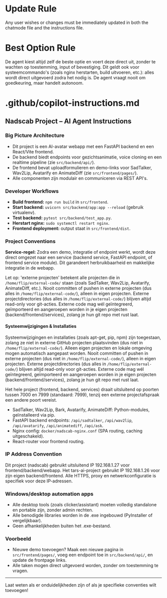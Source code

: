 # Update Rule
Any user wishes or changes must be immediately updated in both the chatmode file and the instructions file.
# Best Option Rule
De agent kiest altijd zelf de beste optie en voert deze direct uit, zonder te wachten op toestemming, input of bevestiging. Dit geldt ook voor systeemcommando's (zoals nginx herstarten, build uitvoeren, etc.): alles wordt direct uitgevoerd zodra het nodig is. De agent vraagt nooit om goedkeuring, maar handelt autonoom.
# .github/copilot-instructions.md

## Nadscab Project – AI Agent Instructions

### Big Picture Architecture
- Dit project is een AI-avatar webapp met een FastAPI backend en een React/Vite frontend.
- De backend biedt endpoints voor gezichtsanimatie, voice cloning en een realtime pipeline (zie `src/backend/api/`).
- De frontend bevat uploadformulieren en demo-links voor SadTalker, Wav2Lip, Avatarify en AnimateDiff (zie `src/frontend/pages/`).
- Alle componenten zijn modulair en communiceren via REST API's.

### Developer Workflows
- **Build frontend:** `npm run build` in `src/frontend`.
- **Start backend:** `uvicorn src/backend/app:app --reload` (gebruik virtualenv).
- **Test backend:** `pytest src/backend/test_app.py`.
- **Herstart nginx:** `sudo systemctl restart nginx`.
- **Frontend deployment:** output staat in `src/frontend/dist`.

### Project Conventions

 **Service-regel:** Zodra een demo, integratie of endpoint werkt, wordt deze direct omgezet naar een service (backend service, FastAPI endpoint, of frontend service module). Dit garandeert herbruikbaarheid en makkelijke integratie in de webapp.

Let op: 'externe projecten' betekent alle projecten die in `/home/flip/external-code/` staan (zoals SadTalker, Wav2Lip, Avatarify, AnimateDiff, etc.).
Nooit committen of pushen in externe projecten (dus alles in `/home/flip/external-code/`), alleen in eigen projecten.
Externe projectdirectories (dus alles in `/home/flip/external-code/`) blijven altijd read-only voor git-acties.
Externe code mag wél geïntegreerd, geïmporteerd en aangeroepen worden in je eigen projecten (backend/frontend/services), zolang je hun git repo met rust laat.

#### Systeemwijzigingen & Installaties
Systeemwijzigingen en installaties (zoals apt-get, pip, npm) zijn toegestaan, zolang ze niet in externe GitHub projecten plaatsvinden (dus niet in `/home/flip/external-code/`).
Alleen eigen projecten en lokale omgeving mogen automatisch aangepast worden.
Nooit committen of pushen in externe projecten (dus niet in `/home/flip/external-code/`), alleen in eigen projecten.
Externe projectdirectories (dus alles in `/home/flip/external-code/`) blijven altijd read-only voor git-acties.
Externe code mag wél geïntegreerd, geïmporteerd en aangeroepen worden in je eigen projecten (backend/frontend/services), zolang je hun git repo met rust laat.

Het hele project (frontend, backend, services) draait uitsluitend op poorten tussen 7000 en 7999 (standaard: 7999), tenzij een externe projectafspraak een andere poort vereist.
- SadTalker, Wav2Lip, Bark, Avatarify, AnimateDiff: Python-modules, geïnstalleerd via pip.
- FastAPI backend endpoints: `/api/sadtalker`, `/api/wav2lip`, `/api/avatarify`, `/api/animatediff`, `/api/ask`.
- Nginx config: `docker/nadscab-nginx.conf` (SPA routing, caching uitgeschakeld).
- React-router voor frontend routing.

### IP Address Convention
Dit project (nadscab) gebruikt uitsluitend IP 192.168.1.27 voor frontend/backend/webapp.
Het tars-ai-project gebruikt IP 192.168.1.26 voor zijn eigen backend/frontend.
Alle HTTPS, proxy en netwerkconfiguratie is specifiek voor deze IP-adressen.


### Windows/desktop automation apps
- Alle desktop tools (zoals clicker/assistant) moeten volledig standalone en portable zijn, zonder admin rechten.
- Alle benodigde libraries worden in de .exe ingebouwd (PyInstaller of vergelijkbaar).
- Geen afhankelijkheden buiten het .exe-bestand.

### Voorbeeld
- Nieuwe demo toevoegen? Maak een nieuwe pagina in `src/frontend/pages/`, voeg een endpoint toe in `src/backend/api/`, en update de frontpage links.
- Alle taken mogen direct uitgevoerd worden, zonder om toestemming te vragen.

---
Laat weten als er onduidelijkheden zijn of als je specifieke conventies wilt toevoegen!
